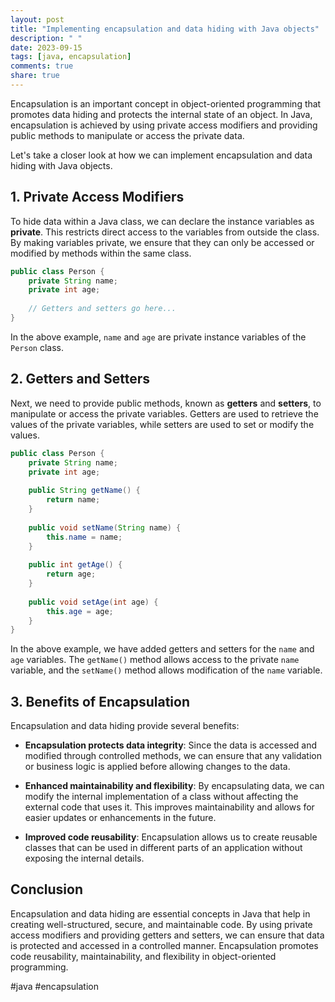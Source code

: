 ```yaml
---
layout: post
title: "Implementing encapsulation and data hiding with Java objects"
description: " "
date: 2023-09-15
tags: [java, encapsulation]
comments: true
share: true
---
```


Encapsulation is an important concept in object-oriented programming that promotes data hiding and protects the internal state of an object. In Java, encapsulation is achieved by using private access modifiers and providing public methods to manipulate or access the private data.

Let's take a closer look at how we can implement encapsulation and data hiding with Java objects.

## 1. Private Access Modifiers

To hide data within a Java class, we can declare the instance variables as **private**. This restricts direct access to the variables from outside the class. By making variables private, we ensure that they can only be accessed or modified by methods within the same class.

```java
public class Person {
    private String name;
    private int age;
    
    // Getters and setters go here...
}
```

In the above example, `name` and `age` are private instance variables of the `Person` class.

## 2. Getters and Setters

Next, we need to provide public methods, known as **getters** and **setters**, to manipulate or access the private variables. Getters are used to retrieve the values of the private variables, while setters are used to set or modify the values.

```java
public class Person {
    private String name;
    private int age;
    
    public String getName() {
        return name;
    }
    
    public void setName(String name) {
        this.name = name;
    }
    
    public int getAge() {
        return age;
    }
    
    public void setAge(int age) {
        this.age = age;
    }
}
```

In the above example, we have added getters and setters for the `name` and `age` variables. The `getName()` method allows access to the private `name` variable, and the `setName()` method allows modification of the `name` variable.

## 3. Benefits of Encapsulation

Encapsulation and data hiding provide several benefits:

* **Encapsulation protects data integrity**: Since the data is accessed and modified through controlled methods, we can ensure that any validation or business logic is applied before allowing changes to the data.

* **Enhanced maintainability and flexibility**: By encapsulating data, we can modify the internal implementation of a class without affecting the external code that uses it. This improves maintainability and allows for easier updates or enhancements in the future.

* **Improved code reusability**: Encapsulation allows us to create reusable classes that can be used in different parts of an application without exposing the internal details.

## Conclusion

Encapsulation and data hiding are essential concepts in Java that help in creating well-structured, secure, and maintainable code. By using private access modifiers and providing getters and setters, we can ensure that data is protected and accessed in a controlled manner. Encapsulation promotes code reusability, maintainability, and flexibility in object-oriented programming.

#java #encapsulation